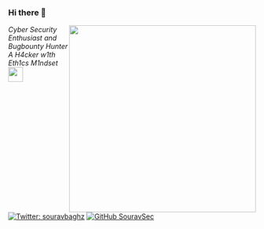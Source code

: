 ### Hi there 👋
<img align='right' src="https://github-readme-stats.vercel.app/api?username=SouravSec&show_icons=true&theme=radical" width="380">
<p><em>Cyber Security Enthusiast and Bugbounty Hunter <br>
  A H4cker w1th Eth1cs M1ndset <img src="https://media.giphy.com/media/d5k2sqNLfCaR8ATBI1/source.mov" width="30"><br><br>
</em></p>

[![Twitter: souravbaghz](https://img.shields.io/twitter/follow/souravbaghz?style=flat-square)](https://twitter.com/souravbaghz)
[![GitHub SouravSec](https://img.shields.io/github/followers/SouravSec?label=follow%20github&style=flat-square)](https://github.com/souravbaghz)



<br>
